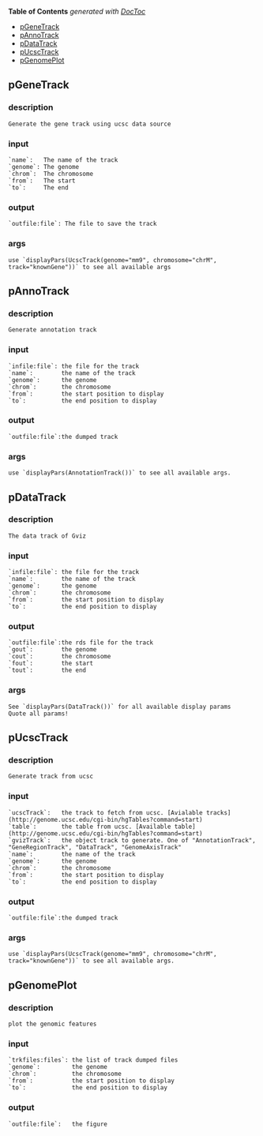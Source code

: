 <!-- START doctoc generated TOC please keep comment here to allow auto update -->
<!-- DON'T EDIT THIS SECTION, INSTEAD RE-RUN doctoc TO UPDATE -->
**Table of Contents**  *generated with [DocToc](https://github.com/thlorenz/doctoc)*

- [pGeneTrack](#pgenetrack)
- [pAnnoTrack](#pannotrack)
- [pDataTrack](#pdatatrack)
- [pUcscTrack](#pucsctrack)
- [pGenomePlot](#pgenomeplot)

<!-- END doctoc generated TOC please keep comment here to allow auto update -->


## pGeneTrack

### description
    Generate the gene track using ucsc data source

### input
    `name`:   The name of the track
    `genome`: The genome
    `chrom`:  The chromosome
    `from`:   The start
    `to`:     The end

### output
    `outfile:file`: The file to save the track

### args
    use `displayPars(UcscTrack(genome="mm9", chromosome="chrM", track="knownGene"))` to see all available args

## pAnnoTrack

### description
    Generate annotation track

### input
    `infile:file`: the file for the track
    `name`:        the name of the track
    `genome`:      the genome
    `chrom`:       the chromosome
    `from`:        the start position to display
    `to`:          the end position to display

### output
    `outfile:file`:the dumped track

### args
    use `displayPars(AnnotationTrack())` to see all available args.

## pDataTrack

### description
    The data track of Gviz

### input
    `infile:file`: the file for the track
    `name`:        the name of the track
    `genome`:      the genome
    `chrom`:       the chromosome
    `from`:        the start position to display
    `to`:          the end position to display

### output
    `outfile:file`:the rds file for the track
    `gout`:        the genome
    `cout`:        the chromosome
    `fout`:        the start
    `tout`:        the end

### args
    See `displayPars(DataTrack())` for all available display params
    Quote all params!

## pUcscTrack

### description
    Generate track from ucsc

### input
    `ucscTrack`:   the track to fetch from ucsc. [Avialable tracks](http://genome.ucsc.edu/cgi-bin/hgTables?command=start)
    `table`:       the table from ucsc. [Available table](http://genome.ucsc.edu/cgi-bin/hgTables?command=start)
    `gvizTrack`:   the object track to generate. One of "AnnotationTrack", "GeneRegionTrack", "DataTrack", "GenomeAxisTrack"
    `name`:        the name of the track
    `genome`:      the genome
    `chrom`:       the chromosome
    `from`:        the start position to display
    `to`:          the end position to display

### output
    `outfile:file`:the dumped track

### args
    use `displayPars(UcscTrack(genome="mm9", chromosome="chrM", track="knownGene"))` to see all available args.

## pGenomePlot

### description
    plot the genomic features

### input
    `trkfiles:files`: the list of track dumped files
    `genome`:         the genome
    `chrom`:          the chromosome
    `from`:           the start position to display
    `to`:             the end position to display

### output
    `outfile:file`:   the figure
